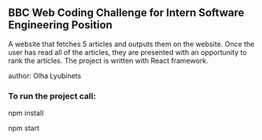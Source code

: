 ## BBC Web Coding Challenge for Intern Software Engineering Position

A website that fetches 5 articles and outputs them on the website. Once the user
has read all of the articles, they are presented with an opportunity to rank
the articles.
The project is written with React framework.

author: Olha Lyubinets

### To run the project call:

npm install


npm start
